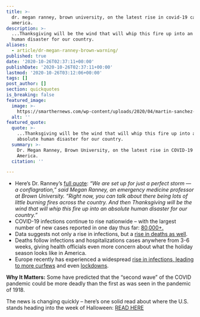 ```yaml
---
title: >-
  dr. megan ranney, brown university, on the latest rise in covid-19 cases in
  america.
description: >-
  ...Thanksgiving will be the wind that will whip this fire up into an absolute
  human disaster for our country.
aliases:
  - article/dr-megan-ranney-brown-warning/
published: true
date: '2020-10-26T02:37:11+00:00'
publishDate: '2020-10-26T02:37:11+00:00'
lastmod: '2020-10-26T03:12:06+00:00'
tags: []
post_author: []
section: quickquotes
is_breaking: false
featured_image:
  image: >-
    https://smarthernews.com/wp-content/uploads/2020/04/martin-sanchez-86Tyuh4cz8k-unsplash-min-1024x683.jpg
  alt: ''
featured_quote:
  quote: >-
    ...Thanksgiving will be the wind that will whip this fire up into an
    absolute human disaster for our country.
  summary: >-
    Dr. Megan Ranney, Brown University, on the latest rise in COVID-19 cases in
    America.
  citation: ''

---
```

*   Here’s Dr. Ranney’s [full quote](\"https://www.washingtonpost.com/nation/2020/10/25/coronavirus-cases-hospitalizations-surge/\"): _“We are set up for just a perfect storm — a conflagration,” said Megan Ranney, an emergency medicine professor at Brown University. “Right now, you can talk about there being lots of little burning fires across the country. And then Thanksgiving will be the wind that will whip this fire up into an absolute human disaster for our country.”_
*   COVID-19 infections continue to rise nationwide – with the largest number of new cases reported in one day thus far: [80,000+.](\"https://www.washingtonpost.com/nation/2020/10/23/coronavirus-covid-live-updates-us/\")
*   Data suggests not only a rise in infections, but a [rise in deaths as well](\"https://abcnews.go.com/Health/cases-increase-us-coronavirus-deaths-surpass-225000/story?id=73821817\").
*   Deaths follow infections and hospitalizations cases anywhere from 3-6 weeks, giving health officials even more concern about what the holiday season looks like in America.
*   Europe recently has experienced a widespread [rise in infections, leading to more curfews](\"https://www.npr.org/sections/coronavirus-live-updates/2020/10/25/927637746/europe-imposes-new-restrictions-as-covid-19-cases-soar\") and even [lockdowns](\"https://www.npr.org/sections/coronavirus-live-updates/2020/10/20/925811935/ireland-to-impose-six-week-national-lockdown-estimates-150-000-job-losses\").

**Why It Matters:** Some have predicted that the “second wave” of the COVID pandemic could be more deadly than the first as was seen in the pandemic of 1918.

The news is changing quickly – here’s one solid read about where the U.S. stands heading into the week of Halloween: [READ HERE](\"https://www.washingtonpost.com/nation/2020/10/25/coronavirus-cases-hospitalizations-surge/\")